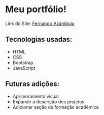 # Meu portfólio!

Link do Site: [Fernando Azambuja](https://fezamba.github.io/fernandoazambuja/)

## Tecnologias usadas:
- HTML
- CSS
- Bootstrap
- JavaScript

## Futuras adições:
- Aprimoramento visual
- Expandir a descrição dos projetos
- Adicionar seção de formação acadêmica